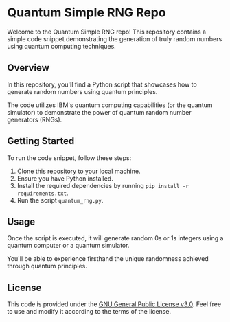 # Quantum Simple RNG Repo

Welcome to the Quantum Simple RNG repo! This repository contains a simple code snippet demonstrating the generation of truly random numbers using quantum computing techniques.

## Overview

In this repository, you'll find a Python script that showcases how to generate random numbers using quantum principles. 

The code utilizes IBM's quantum computing capabilities (or the quantum simulator) to demonstrate the power of quantum random number generators (RNGs).

## Getting Started

To run the code snippet, follow these steps:

1. Clone this repository to your local machine.
2. Ensure you have Python installed.
3. Install the required dependencies by running `pip install -r requirements.txt`.
4. Run the script `quantum_rng.py`.

## Usage

Once the script is executed, it will generate random 0s or 1s integers using a quantum computer or a quantum simulator. 

You'll be able to experience firsthand the unique randomness achieved through quantum principles.

## License

This code is provided under the [GNU General Public License v3.0](LICENSE). Feel free to use and modify it according to the terms of the license.
